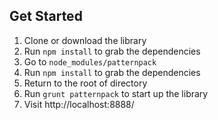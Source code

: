 
## Get Started

1. Clone or download the library
2. Run `npm install` to grab the dependencies
3. Go to `node_modules/patternpack`
4. Run `npm install` to grab the dependencies
5. Return to the root of directory
3. Run `grunt patternpack` to start up the library
4. Visit http://localhost:8888/
